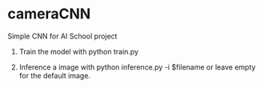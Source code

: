 # cameraCNN
Simple CNN for AI School project

1) Train the model with
python train.py

2) Inference a image with
python inference.py -i $filename or leave empty for the default image.
